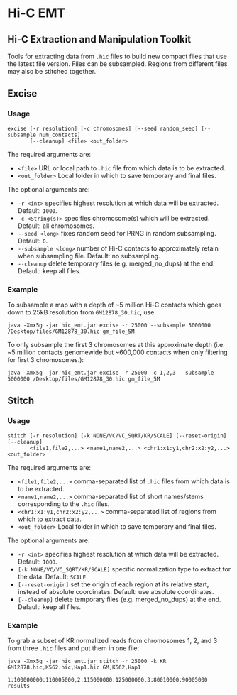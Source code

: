 # Hi-C EMT

## Hi-C Extraction and Manipulation Toolkit

Tools for extracting data from `.hic` files to build new compact files that use the latest file version. Files can be
subsampled. Regions from different files may also be stitched together.

## Excise

### Usage

```
excise [-r resolution] [-c chromosomes] [--seed random_seed] [--subsample num_contacts] 
       [--cleanup] <file> <out_folder>
```

The required arguments are:

* `<file>` URL or local path to `.hic` file from which data is to be extracted.
* `<out_folder>` Local folder in which to save temporary and final files.

The optional arguments are:

* `-r <int>` specifies highest resolution at which data will be extracted. Default: `1000`.
* `-c <String(s)>` specifies chromosome(s) which will be extracted. Default: all chromosomes.
* `--seed <long>` fixes random seed for PRNG in random subsampling. Default: `0`.
* `--subsample <long>` number of Hi-C contacts to approximately retain when subsampling file. Default: no subsampling.
* `--cleanup` delete temporary files (e.g. merged_no_dups) at the end. Default: keep all files.

### Example

To subsample a map with a depth of ~5 million Hi-C contacts which goes down to 25kB resolution from `GM12878_30.hic`,
use:

```
java -Xmx5g -jar hic_emt.jar excise -r 25000 --subsample 5000000 /Desktop/files/GM12878_30.hic gm_file_5M
```

To only subsample the first 3 chromosomes at this approximate depth (i.e. ~5 million contacts genomewide but ~600,000
contacts when only filtering for first 3 chromosomes.):

```
java -Xmx5g -jar hic_emt.jar excise -r 25000 -c 1,2,3 --subsample 5000000 /Desktop/files/GM12878_30.hic gm_file_5M
```

## Stitch

### Usage

```
stitch [-r resolution] [-k NONE/VC/VC_SQRT/KR/SCALE] [--reset-origin] [--cleanup]
       <file1,file2,...> <name1,name2,...> <chr1:x1:y1,chr2:x2:y2,...> <out_folder>
```

The required arguments are:

* `<file1,file2,...>` comma-separated list of `.hic` files from which data is to be extracted.
* `<name1,name2,...>` comma-separated list of short names/stems corresponding to the `.hic` files.
* `<chr1:x1:y1,chr2:x2:y2,...>` comma-separated list of regions from which to extract data.
* `<out_folder>` Local folder in which to save temporary and final files.

The optional arguments are:

* `-r <int>` specifies highest resolution at which data will be extracted. Default: `1000`.
* `[-k NONE/VC/VC_SQRT/KR/SCALE]` specific normalization type to extract for the data. Default: `SCALE`.
* `[--reset-origin]` set the origin of each region at its relative start, instead of absolute coordinates. Default: use
  absolute coordinates.
* `[--cleanup]` delete temporary files (e.g. merged_no_dups) at the end. Default: keep all files.

### Example

To grab a subset of KR normalized reads from chromosomes 1, 2, and 3 from three `.hic` files and put them in one file:

```
java -Xmx5g -jar hic_emt.jar stitch -r 25000 -k KR GM12878.hic,K562.hic,Hap1.hic GM,K562,Hap1 
                 1:100000000:110005000,2:115000000:125000000,3:80010000:90005000 results
```

